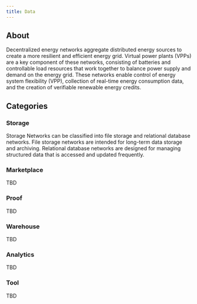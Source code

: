 ```yaml
---
title: Data
---
```


## About

Decentralized energy networks aggregate distributed energy sources to create a more resilient and efficient energy grid. Virtual power plants (VPPs) are a key component of these networks, consisting of batteries and controllable load resources that work together to balance power supply and demand on the energy grid. These networks enable control of energy system flexibility (VPP), collection of real-time energy consumption data, and the creation of verifiable renewable energy credits.

## Categories

### Storage

Storage Networks can be classified into file storage and relational database networks. File storage networks are intended for long-term data storage and archiving. Relational database networks are designed for managing structured data that is accessed and updated frequently.

### Marketplace

TBD

### Proof

TBD

### Warehouse

TBD

### Analytics

TBD

### Tool

TBD
